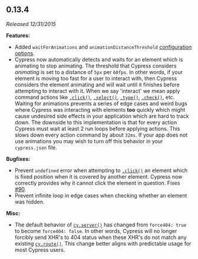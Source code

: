 ## 0.13.4

_Released 12/31/2015_

**Features:**

- Added `waitForAnimations` and `animationDistanceThreshold` [configuration options](/guides/references/configuration#Animations).
- Cypress now automatically detects and waits for an element which is animating to stop animating. The threshold that Cypress considers _animating_ is set to a distance of `5px` per `60fps`. In other words, if your element is moving too fast for a user to interact with, then Cypress considers the element animating and will wait until it finishes before attempting to interact with it. When we say 'interact' we mean apply command actions like [`.click()`](/api/commands/click), [`.select()`](/api/commands/select), [`.type()`](/api/commands/type), [`.check()`](/api/commands/check), etc. Waiting for animations prevents a series of edge cases and weird bugs where Cypress was interacting with elements **too** quickly which might cause undesired side effects in your application which are hard to track down. The downside to this implementation is that for every action Cypress must wait at least 2 run loops before applying actions. This slows down every action command by about `32ms`. If your app does not use animations you may wish to turn off this behavior in your `cypress.json` file.

**Bugfixes:**

- Prevent `undefined` error when attempting to [`.click()`](/api/commands/click) an element which is fixed position when it is covered by another element. Cypress now correctly provides why it cannot click the element in question. Fixes [#90](https://github.com/cypress-io/cypress/issues/90).
- Prevent infinite loop in edge cases when checking whether an element was hidden.

**Misc:**

- The default behavior of [`cy.server()`](/api/commands/server) has changed from `force404: true` to become `force404: false`. In other words, Cypress will no longer forcibly send XHR's to 404 status when these XHR's do not match any existing [`cy.route()`](/api/commands/route). This change better aligns with predictable usage for most Cypress users.
